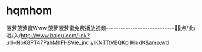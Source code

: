 # hqmhom
菠萝菠萝蜜Www,菠萝菠萝蜜免费播放视频----------------------------📶📶点/此/进/入/http://www.baidu.com/link?url=NoK8PT47PahMhFH8Vie_jnciyIKNTTtVBQKpill6udK&amp;wd
